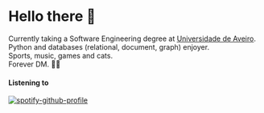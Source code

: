 # Hello there 👋
<!-- ## About me 🚀-->
Currently taking a Software Engineering degree at [Universidade de Aveiro](https://www.ua.pt/pt/curso/383).  
Python and databases (relational, document, graph) enjoyer.  
Sports, music, games and cats.  
Forever DM. :game_die::dragon:

<!-- Stats is cool but it only shows public repos and I mostly work on my private stuff 
<p>&nbsp;<img align="center" src="https://github-readme-stats.vercel.app/api?username=ponte348&show_icons=true&locale=en&theme=blue-green" alt="ponte348" /></p>

![Top Langs](https://github-readme-stats.vercel.app/api/top-langs/?username=Ponte348&theme=tokyonight)

### Skills 🛠️
![Python](https://img.shields.io/badge/Python-3776AB?style=for-the-badge&logo=python&logoColor=white)
![C](https://img.shields.io/badge/C-3FABD14?style=for-the-badge&logo=c&logoColor=grey)
![HTML5](https://img.shields.io/badge/HTML5-E34F26?style=for-the-badge&logo=html5&logoColor=white)
![Javascript](https://img.shields.io/badge/Javascript-F7DF1E?style=for-the-badge&logo=javascript&logoColor=white)
![UML](https://img.shields.io/badge/UML-A8B9CC?style=for-the-badge&logo=uml&logoColor=black)

![Git](https://img.shields.io/badge/Git-F05032?style=for-the-badge&logo=git&logoColor=black)
![SQLAlchemy](https://img.shields.io/badge/SQLAlchemy-D71F00?style=for-the-badge&logo=sqlalchemy&logoColor=white)
![Flask](https://img.shields.io/badge/Flask-000000?style=for-the-badge&logo=flask&logoColor=white)
![Redis](https://img.shields.io/badge/Redis-DC382D?style=for-the-badge&logo=redis&logoColor=white)
![MongoDB](https://img.shields.io/badge/MongoDB-47A248?style=for-the-badge&logo=mongodb&logoColor=white)
![Obsidian](https://img.shields.io/badge/Obsidian-7C3AED?style=for-the-badge&logo=obsidian&logoColor=white)
-->

#### Listening to
[![spotify-github-profile](https://spotify-github-profile.vercel.app/api/view?uid=silvekmlg&cover_image=true&theme=natemoo-re&show_offline=false&background_color=ffffff&interchange=false&bar_color=ed333b&bar_color_cover=false)](https://spotify-github-profile.vercel.app/api/view?uid=silvekmlg&redirect=true)

<!--
**Ponte348/Ponte348** is a ✨ _special_ ✨ repository because its `README.md` (this file) appears on your GitHub profile.

Here are some ideas to get you started:

- 🔭 I’m currently working on ...
- 🌱 I’m currently learning ...
- 👯 I’m looking to collaborate on ...
- 🤔 I’m looking for help with ...
- 💬 Ask me about ...
- 📫 How to reach me: ...
- 😄 Pronouns: ...
- ⚡ Fun fact: ...
-->
